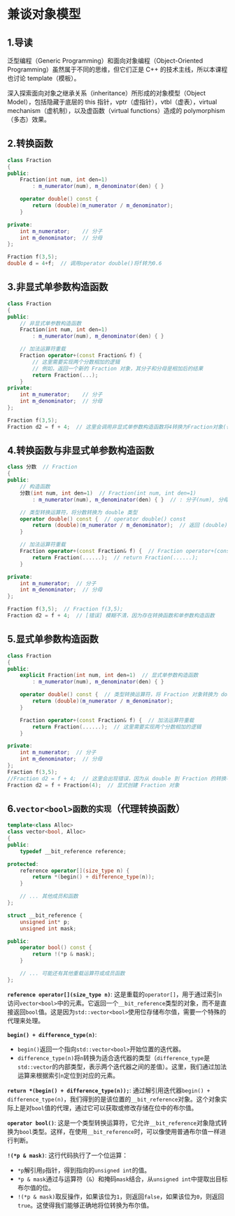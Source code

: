 # 兼谈对象模型

## 1.导读

泛型编程（Generic Programming）和面向对象编程（Object-Oriented Programming）虽然属于不同的思维，但它们正是 C++ 的技术主线，所以本课程也讨论 template（模板）。

深入探索面向对象之继承关系（inheritance）所形成的对象模型（Object Model），包括隐藏于底层的 this 指针，vptr（虚指针），vtbl（虚表），virtual mechanism（虚机制），以及虚函数（virtual functions）造成的 polymorphism（多态）效果。

## 2.转换函数

```c++
class Fraction
{
public:
    Fraction(int num, int den=1)
        : m_numerator(num), m_denominator(den) { }

    operator double() const {
        return (double)(m_numerator / m_denominator);
    }

private:
    int m_numerator;    // 分子
    int m_denominator;  // 分母
};

Fraction f(3,5);
double d = 4+f;  // 调用operator double()将f转为0.6
```

## 3.非显式单参数构造函数

```c++
class Fraction
{
public:
    // 非显式单参数构造函数
    Fraction(int num, int den=1)
        : m_numerator(num), m_denominator(den) { }

    // 加法运算符重载
    Fraction operator+(const Fraction& f) {
        // 这里需要实现两个分数相加的逻辑
        // 例如，返回一个新的 Fraction 对象，其分子和分母是相加后的结果
        return Fraction(...);
    }
private:
    int m_numerator;    // 分子
    int m_denominator;  // 分母
};

Fraction f(3,5);
Fraction d2 = f + 4;  // 这里会调用非显式单参数构造函数将4转换为Fraction对象(也就是Fraction(4,1))，然后调用operator+。
```

## 4.转换函数与非显式单参数构造函数

```c++
class 分数  // Fraction
{
public:
    // 构造函数
    分数(int num, int den=1)  // Fraction(int num, int den=1)
        : m_numerator(num), m_denominator(den) { }  // : 分子(num), 分母(den) { }

    // 类型转换运算符，将分数转换为 double 类型
    operator double() const {  // operator double() const
        return (double)(m_numerator / m_denominator);  // 返回 (double)(分子 / 分母);
    }

    // 加法运算符重载
    Fraction operator+(const Fraction& f) {  // Fraction operator+(const Fraction& f) {
        return Fraction(......);  // return Fraction(......);
    }

private:
    int m_numerator;  // 分子
    int m_denominator;  // 分母
};

Fraction f(3,5);  // Fraction f(3,5);
Fraction d2 = f + 4;  // [错误] 模糊不清，因为存在转换函数和单参数构造函数
```

## 5.显式单参数构造函数

```c++
class Fraction
{
public:
    explicit Fraction(int num, int den=1)  // 显式单参数构造函数
        : m_numerator(num), m_denominator(den) { }

    operator double() const {  // 类型转换运算符，将 Fraction 对象转换为 double 类型
        return (double)(m_numerator / m_denominator);
    }

    Fraction operator+(const Fraction& f) {  // 加法运算符重载
        return Fraction(......);  // 这里需要实现两个分数相加的逻辑
    }

private:
    int m_numerator;  // 分子
    int m_denominator;  // 分母
};
Fraction f(3,5);
//Fraction d2 = f + 4;  // 这里会出现错误，因为从 double 到 Fraction 的转换不是隐式的
Fraction d2 = f + Fraction(4);  // 显式创建 Fraction 对象
```

## 6.`vector<bool>函数的实现`（代理转换函数）

```c++
template<class Alloc>
class vector<bool, Alloc>
{
public:
    typedef __bit_reference reference;

protected:
    reference operator[](size_type n) {
        return *(begin() + difference_type(n));
    }

    // ... 其他成员和函数
};

struct __bit_reference {
    unsigned int* p;
    unsigned int mask;

public:
    operator bool() const {
        return !(*p & mask);
    }

    // ... 可能还有其他重载运算符或成员函数
};
```

**`reference operator[](size_type n)`**: 这是重载的`operator[]`，用于通过索引`n`访问`vector<bool>`中的元素。它返回一个`__bit_reference`类型的对象，而不是直接返回`bool`值。这是因为`std::vector<bool>`使用位存储布尔值，需要一个特殊的代理来处理。

**`begin() + difference_type(n)`**:

- `begin()`返回一个指向`std::vector<bool>`开始位置的迭代器。
- `difference_type(n)`将`n`转换为适合迭代器的类型（`difference_type`是`std::vector`的内部类型，表示两个迭代器之间的差值）。这里，我们通过加法运算来根据索引`n`定位到对应的元素。

**`return *(begin() + difference_type(n));`**: 通过解引用迭代器`begin() + difference_type(n)`，我们得到的是该位置的`__bit_reference`对象。这个对象实际上是对`bool`值的代理，通过它可以获取或修改存储在位中的布尔值。

**`operator bool()`**: 这是一个类型转换运算符，它允许`__bit_reference`对象隐式转换为`bool`类型。这样，在使用`__bit_reference`时，可以像使用普通布尔值一样进行判断。

**`!(*p & mask)`**: 这行代码执行了一个位运算：

- `*p`解引用`p`指针，得到指向的`unsigned int`的值。
- `*p & mask`通过与运算符（`&`）和掩码`mask`结合，从`unsigned int`中提取出目标布尔值的位。
- `!(*p & mask)`取反操作，如果该位为`1`，则返回`false`，如果该位为`0`，则返回`true`。这使得我们能够正确地将位转换为布尔值。